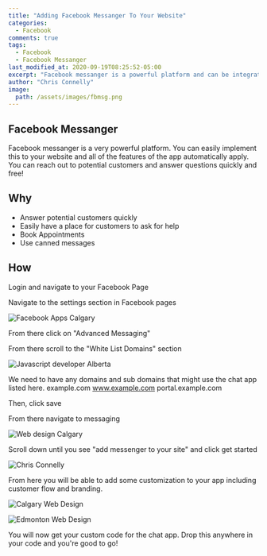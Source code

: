 ```yaml
---
title: "Adding Facebook Messanger To Your Website"
categories:
  - Facebook
comments: true
tags:
  - Facebook
  - Facebook Messanger
last_modified_at: 2020-09-19T08:25:52-05:00
excerpt: "Facebook messanger is a powerful platform and can be integrated into your website REALLY easily"
author: "Chris Connelly"
image:
  path: /assets/images/fbmsg.png
---
```


## Facebook Messanger

Facebook messanger is a very powerful platform. You can easily implement this to your website and all of the features of the app automatically apply. You can reach out to potential customers and answer questions quickly and free!

## Why

* Answer potential customers quickly
* Easily have a place for customers to ask for help
* Book Appointments
* Use canned messages

## How

Login and navigate to your Facebook Page

Navigate to the settings section in Facebook pages

![Facebook Apps Calgary](http://portal.chrisconnelly.ca/media/Screen%20Shot%202020-09-09%20at%2012.12.48%20AM.png)

From there click on "Advanced Messaging"

From there scroll to the "White List Domains" section

![Javascript developer Alberta](http://portal.chrisconnelly.ca/media/Screen%20Shot%202020-09-09%20at%2012.14.27%20AM.png)

We need to have any domains and sub domains that might use the chat app listed here.
example.com
www.example.com
portal.example.com

Then, click save

From there navigate to messaging

![Web design Calgary](http://portal.chrisconnelly.ca/media/Screen%20Shot%202020-09-09%20at%2012.17.30%20AM.png)

Scroll down until you see "add messenger to your site" and click get started

![Chris Connelly](http://portal.chrisconnelly.ca/media/Screen%20Shot%202020-09-09%20at%2012.19.15%20AM.png)

From here you will be able to add some customization to your app including customer flow and branding.

![Calgary Web Design](http://portal.chrisconnelly.ca/media/Screen%20Shot%202020-09-09%20at%2012.20.52%20AM.png)

![Edmonton Web Design](http://portal.chrisconnelly.ca/media/Screen%20Shot%202020-09-09%20at%2012.20.56%20AM.png)

You will now get your custom code for the chat app. Drop this anywhere in your code and you're good to go!